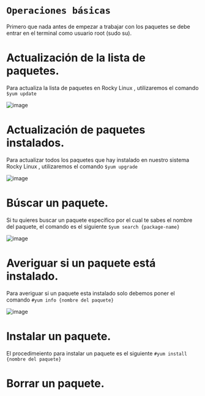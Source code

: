 # `Operaciones básicas`

Primero que nada antes de empezar a trabajar con los paquetes se debe entrar en el terminal como usuario root (sudo su).

# Actualización de la lista de paquetes.

Para actualiza la lista de paquetes en Rocky Linux , utilizaremos el comando `$yum update`

![image](https://user-images.githubusercontent.com/45163813/217208764-22c6670c-5ab8-4333-bddd-2d7ff09aaf21.PNG)

# Actualización de paquetes instalados.

Para actualizar todos los paquetes que hay instalado en nuestro sistema Rocky Linux , utilizaremos el comando `$yum upgrade`

![image](https://user-images.githubusercontent.com/45163813/217213243-823cf50d-54c7-435b-825c-081f3e32048e.PNG)

# Búscar un paquete.

Si tu quieres buscar un paquete específico por el cual te sabes el nombre del paquete, el comando es el siguiente `$yum search {package-name}`

![image](https://user-images.githubusercontent.com/114906861/217234226-909570a7-286f-4116-9bc4-4dc538efc69f.PNG)

# Averiguar si un paquete está instalado.

Para averiguar si un paquete esta instalado solo debemos poner el comando `#yum info {nombre del paquete}`

![image](https://user-images.githubusercontent.com/114906861/217235890-16099635-9270-4329-b7c4-1e2f6880b164.PNG)

# Instalar un paquete.

El procedimeiento para instalar un paquete es el siguiente `#yum install {nombre del paquete}`



# Borrar un paquete.
